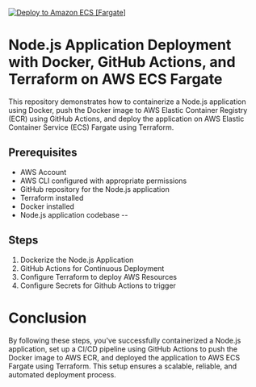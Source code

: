 [![Deploy to Amazon ECS [Fargate]](https://github.com/AkshayV30/PearlThoughtTask_00/actions/workflows/aws.yml/badge.svg)](https://github.com/AkshayV30/PearlThoughtTask_00/actions/workflows/aws.yml)

# Node.js Application Deployment with Docker, GitHub Actions, and Terraform on AWS ECS Fargate

This repository demonstrates how to containerize a Node.js application using Docker, push the Docker image to AWS Elastic Container Registry (ECR) using GitHub Actions, and deploy the application on AWS Elastic Container Service (ECS) Fargate using Terraform.

## Prerequisites

- AWS Account
- AWS CLI configured with appropriate permissions
- GitHub repository for the Node.js application
- Terraform installed
- Docker installed
- Node.js application codebase
--

## Steps

 1. Dockerize the Node.js Application
 2. GitHub Actions for Continuous Deployment
 3. Configure Terraform to deploy AWS Resources
 4. Configure Secrets for Github Actions to trigger


# Conclusion
  By following these steps, you've successfully containerized a Node.js application, set up a CI/CD pipeline using GitHub Actions to push the Docker image to AWS ECR, and deployed the application to AWS ECS Fargate using Terraform. This setup ensures a scalable, reliable,    and automated deployment process.
  
